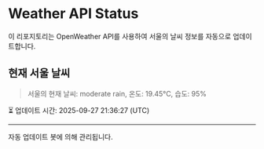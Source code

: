 
# Weather API Status

이 리포지토리는 OpenWeather API를 사용하여 서울의 날씨 정보를 자동으로 업데이트합니다.

## 현재 서울 날씨
> 서울의 현재 날씨: moderate rain, 온도: 19.45°C, 습도: 95%

⏳ 업데이트 시간: 2025-09-27 21:36:27 (UTC)

---
자동 업데이트 봇에 의해 관리됩니다.
